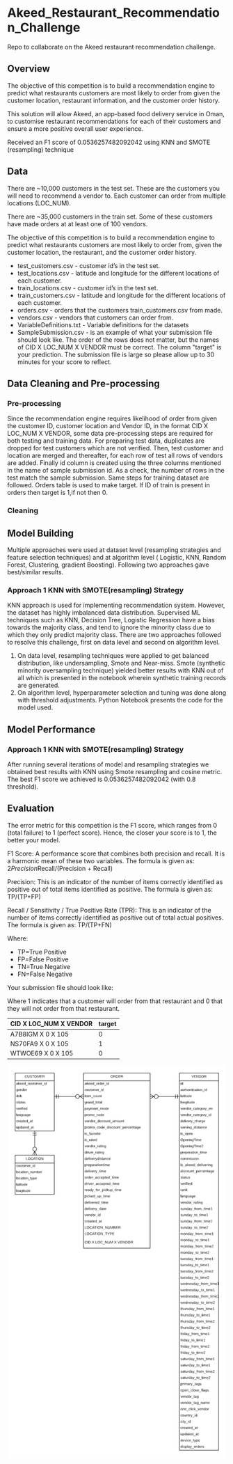 # Akeed_Restaurant_Recommendation_Challenge

Repo to collaborate on the Akeed restaurant recommendation challenge.

## Overview

The objective of this competition is to build a recommendation engine to predict what restaurants customers are most likely to order from given the customer location, restaurant information, and the customer order history.

This solution will allow Akeed, an app-based food delivery service in Oman, to customise restaurant recommendations for each of their customers and ensure a more positive overall user experience.

Received an F1 score of 0.0536257482092042 using KNN and SMOTE (resampling) technique 

## Data

There are ~10,000 customers in the test set. These are the customers you will need to recommend a vendor to. Each customer can order from multiple locations (LOC_NUM).

There are ~35,000 customers in the train set. Some of these customers have made orders at at least one of 100 vendors.

The objective of this competition is to build a recommendation engine to predict what restaurants customers are most likely to order from, given the customer location, the restaurant, and the customer order history.

* test_customers.csv - customer id’s in the test set.
* test_locations.csv - latitude and longitude for the different locations of each customer.
* train_locations.csv - customer id’s in the test set.
* train_customers.csv - latitude and longitude for the different locations of each customer.
* orders.csv - orders that the customers train_customers.csv from made.
* vendors.csv - vendors that customers can order from.
* VariableDefinitions.txt - Variable definitions for the datasets
* SampleSubmission.csv - is an example of what your submission file should look like. The order of the rows does not matter, but the names of CID X LOC_NUM X VENDOR must be correct. The column "target" is your prediction. The submission file is large so please allow up to 30 minutes for your score to reflect.

## Data Cleaning and Pre-processing
### Pre-processing
Since the recommendation engine requires likelihood of order from given the customer ID, customer location and Vendor ID, in the format CID X LOC_NUM X VENDOR, some data pre-processing steps are required for both testing and training data. 
For preparing test data, duplicates are dropped for test customers which are not verified. Then, test customer and location are merged and thereafter, for each row of test all rows of vendors are added. Finally id column is created using the three columns mentioned in the name of sample submission id. As a check, the number of rows in the test match the sample submission.
Same steps for training dataset are followed.
Orders table is used to make target. If ID of train is present in orders then target is 1,if not then 0.
### Cleaning

## Model Building
Multiple approaches were used at dataset level (resampling strategies and feature selection techniques) and at algorithm level ( Logistic, KNN, Random Forest, Clustering, gradient Boosting). Following two approaches gave best/similar results.

### Approach 1 KNN with SMOTE(resampling) Strategy
KNN approach is used for implementing recommendation system. However, the dataset has highly imbalanced data distribution. Supervised ML techniques such as KNN, Decision Tree, Logistic Regression have a bias towards the majority class, and tend to ignore the minority class due to which they only predict majority class. There are two approaches followed to resolve this challenge, first on data level and second on algorithm level.

1. On data level, resampling techniques were applied to get balanced distribution, like undersampling, Smote and Near-miss. Smote (synthetic minority oversampling technique) yielded better results with KNN out of all which is presented in the notebook wherein synthetic training records are generated.
2. On algorithm level, hyperparameter selection and tuning was done along with threshold adjustments.
Python Notebook presents the code for the model used.

## Model Performance
### Approach 1 KNN with SMOTE(resampling) Strategy
After running several iterations of model and resampling strategies we obtained best results with KNN using Smote resampling and cosine metric.
The best F1 score we achieved is 0.0536257482092042 (with 0.8 threshold). 

## Evaluation

The error metric for this competition is the F1 score, which ranges from 0 (total failure) to 1 (perfect score). Hence, the closer your score is to 1, the better your model.

F1 Score: A performance score that combines both precision and recall. It is a harmonic mean of these two variables. The formula is given as: 2*Precision*Recall/(Precision + Recall)

Precision: This is an indicator of the number of items correctly identified as positive out of total items identified as positive. The formula is given as: TP/(TP+FP)

Recall / Sensitivity / True Positive Rate (TPR): This is an indicator of the number of items correctly identified as positive out of total actual positives. The formula is given as: TP/(TP+FN)

Where:

* TP=True Positive
* FP=False Positive
* TN=True Negative
* FN=False Negative

Your submission file should look like:

Where 1 indicates that a customer will order from that restaurant and 0 that they will not order from that restaurant.

|CID X LOC_NUM X VENDOR |    target                    |
|-----------------------|:-----------------------------|
|A7B8IGM X 0 X 105      |      0
|NS70FA9 X 0 X 105      |      1
|WTWOE69 X 0 X 105      |      0




<img src="images/Train.png" alt="alt text" width="1000"/>




